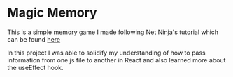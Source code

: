# Magic Memory
This is a simple memory game I made following Net Ninja's tutorial which can be found [here](https://www.youtube.com/watch?v=ZCKohZwGZMw&list=PL4cUxeGkcC9iQ7g2eoNXHCJBBBz40S_Lm)

In this project I was able to solidify my understanding of how to pass information from one js file to another in React and also learned more about the useEffect hook.
